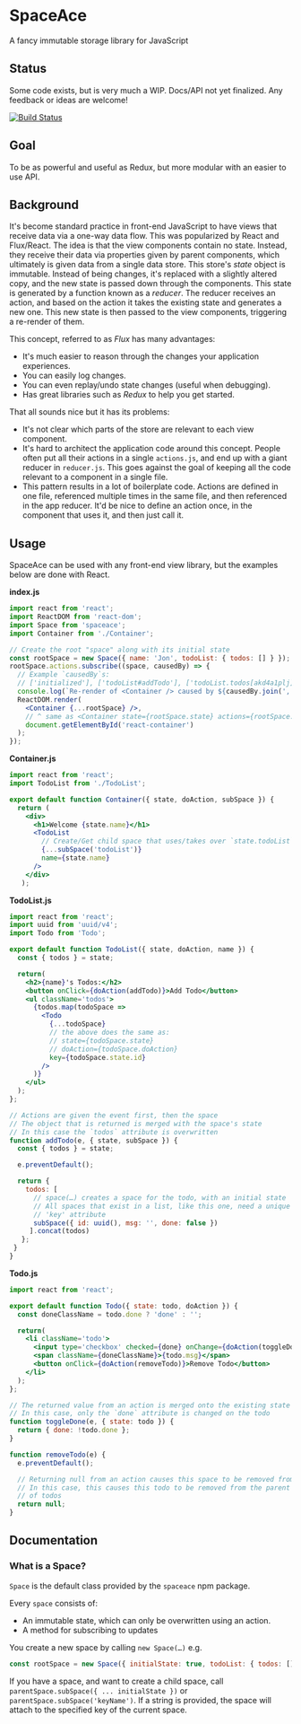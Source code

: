 # SpaceAce

A fancy immutable storage library for JavaScript

## Status

Some code exists, but is very much a WIP. Docs/API not yet finalized. Any feedback or ideas are welcome!

[![Build Status](https://travis-ci.org/JonAbrams/SpaceAce.svg?branch=master)](https://travis-ci.org/JonAbrams/SpaceAce)

## Goal

To be as powerful and useful as Redux, but more modular with an easier to use API.

## Background

It's become standard practice in front-end JavaScript to have views that receive data via a one-way data flow. This was popularized by React and Flux/React. The idea is that the view components contain no state. Instead, they receive their data via properties given by parent components, which ultimately is given data from a single data store. This store's _state_ object is immutable. Instead of being changes, it's replaced with a slightly altered copy, and the new state is passed down through the components. This state is generated by a function known as a _reducer_. The reducer receives an action, and based on the action it takes the existing state and generates a new one. This new state is then passed to the view components, triggering a re-render of them.

This concept, referred to as _Flux_ has many advantages:

- It's much easier to reason through the changes your application experiences.
- You can easily log changes.
- You can even replay/undo state changes (useful when debugging).
- Has great libraries such as _Redux_ to help you get started.

That all sounds nice but it has its problems:
- It's not clear which parts of the store are relevant to each view component.
- It's hard to architect the application code around this concept. People often put all their actions in a single `actions.js`, and end up with a giant reducer in `reducer.js`. This goes against the goal of keeping all the code relevant to a component in a single file.
- This pattern results in a lot of boilerplate code. Actions are defined in one file, referenced multiple times in the same file, and then referenced in the app reducer. It'd be nice to define an action once, in the component that uses it, and then just call it.

## Usage

SpaceAce can be used with any front-end view library, but the examples below are done with React.

**index.js**
```jsx
import react from 'react';
import ReactDOM from 'react-dom';
import Space from 'spaceace';
import Container from './Container';

// Create the root "space" along with its initial state
const rootSpace = new Space({ name: 'Jon', todoList: { todos: [] } });
rootSpace.actions.subscribe((space, causedBy) => {
  // Example `causedBy`s:
  // ['initialized'], ['todoList#addTodo'], ['todoList.todos[akd4a1plj]#toggleDone']
  console.log(`Re-render of <Container /> caused by ${causedBy.join(', ')}`);
  ReactDOM.render(
    <Container {...rootSpace} />,
    // ^ same as <Container state={rootSpace.state} actions={rootSpace.actions} />
    document.getElementById('react-container')
  );
});
```

**Container.js**
```jsx
import react from 'react';
import TodoList from './TodoList';

export default function Container({ state, doAction, subSpace }) {
  return (
    <div>
      <h1>Welcome {state.name}</h1>
      <TodoList
        // Create/Get child space that uses/takes over `state.todoList`
        {...subSpace('todoList')}
        name={state.name}
      />
    </div>
   );
```

**TodoList.js**
```jsx
import react from 'react';
import uuid from 'uuid/v4';
import Todo from 'Todo';

export default function TodoList({ state, doAction, name }) {
  const { todos } = state;

  return(
    <h2>{name}'s Todos:</h2>
    <button onClick={doAction(addTodo)}>Add Todo</button>
    <ul className='todos'>
      {todos.map(todoSpace =>
        <Todo
          {...todoSpace}
          // the above does the same as:
          // state={todoSpace.state}
          // doAction={todoSpace.doAction}
          key={todoSpace.state.id}
        />
      )}
    </ul>
  );
};

// Actions are given the event first, then the space
// The object that is returned is merged with the space's state
// In this case the `todos` attribute is overwritten
function addTodo(e, { state, subSpace }) {
  const { todos } = state;

  e.preventDefault();

  return {
    todos: [
      // space(…) creates a space for the todo, with an initial state
      // All spaces that exist in a list, like this one, need a unique 'id' or
      // 'key' attribute
      subSpace({ id: uuid(), msg: '', done: false })
     ].concat(todos)
   };
 }
}
```

**Todo.js**
```jsx
import react from 'react';

export default function Todo({ state: todo, doAction }) {
  const doneClassName = todo.done ? 'done' : '';

  return(
    <li className='todo'>
      <input type='checkbox' checked={done} onChange={doAction(toggleDone)} />
      <span className={doneClassName}>{todo.msg}</span>
      <button onClick={doAction(removeTodo)}>Remove Todo</button>
    </li>
  );
};

// The returned value from an action is merged onto the existing state
// In this case, only the `done` attribute is changed on the todo
function toggleDone(e, { state: todo }) {
  return { done: !todo.done };
}

function removeTodo(e) {
  e.preventDefault();

  // Returning null from an action causes this space to be removed from its parent
  // In this case, this causes this todo to be removed from the parent's list
  // of todos
  return null;
}
```

## Documentation

### What is a Space?

`Space` is the default class provided by the `spaceace` npm package.

Every `space` consists of:
- An immutable state, which can only be overwritten using an action.
- A method for subscribing to updates

You create a new space by calling `new Space(…)` e.g.
```javascript
const rootSpace = new Space({ initialState: true, todoList: { todos: [] } });
```

If you have a space, and want to create a child space, call `parentSpace.subSpace({ ... initialState })` or
`parentSpace.subSpace('keyName')`. If a string is provided, the space will attach to the specified key of
the current space.
